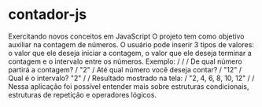 # contador-js
Exercitando novos conceitos em JavaScript
O projeto tem como objetivo auxiliar na contagem de números. O usuário pode inserir 3 tipos de valores: o valor que ele deseja iniciar a contagem, o valor que ele  deseja terminar a contagem e o intervalo entre os números. Exemplo: /
/
/
De qual número partirá a contagem? /
            "2" /
Até qual número você deseja contar? /
           "12" /
Qual é o intervalo?
            "2" /
/
Resultado mostrado na tela: /
"2, 4, 6, 8, 10, 12" /
/
Nessa aplicação foi possível entender mais sobre estruturas condicionais, estruturas de repetição e operadores lógicos.
